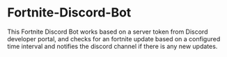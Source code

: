 # Fortnite-Discord-Bot
This Fortnite Discord Bot works based on a server token from Discord developer portal, and checks for an fortnite update based on a configured time interval and notifies the discord channel if there is any new updates.
